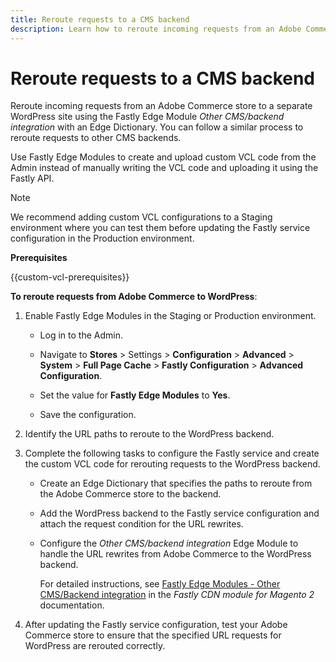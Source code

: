 ```yaml
---
title: Reroute requests to a CMS backend
description: Learn how to reroute incoming requests from an Adobe Commerce store to a separate WordPress site using the Fastly edge module.
---
```


# Reroute requests to a CMS backend

Reroute incoming requests from an Adobe Commerce store to a separate WordPress site using the Fastly Edge Module _Other CMS/backend integration_ with an Edge Dictionary. You can follow a similar process to reroute requests to other CMS backends.

Use Fastly Edge Modules to create and upload custom VCL code from the Admin instead of manually writing the VCL code and uploading it using the Fastly API.

>[!NOTE]
>
>We recommend adding custom VCL configurations to a Staging environment where you can test them before updating the Fastly service configuration in the Production environment.

**Prerequisites**

{{custom-vcl-prerequisites}}

**To reroute requests from Adobe Commerce to WordPress**:

1. Enable Fastly Edge Modules in the Staging or Production environment.

   - Log in to the Admin.

   - Navigate to **Stores** > Settings > **Configuration** > **Advanced** > **System** > **Full Page Cache** > **Fastly Configuration** > **Advanced Configuration**.

   - Set the value for **Fastly Edge Modules** to **Yes**.

   - Save the configuration.

1. Identify the URL paths to reroute to the WordPress backend.

1. Complete the following tasks to configure the Fastly service and create the custom VCL code for rerouting requests to the WordPress backend.

   - Create an Edge Dictionary that specifies the paths to reroute from the Adobe Commerce store to the backend.

   - Add the WordPress backend to the Fastly service configuration and attach the request condition for the URL rewrites.

   - Configure the _Other CMS/backend integration_ Edge Module to handle the URL rewrites from Adobe Commerce to the WordPress backend.

     For detailed instructions, see [Fastly Edge Modules - Other CMS/Backend integration](https://github.com/fastly/fastly-magento2/blob/master/Documentation/Guides/Edge-Modules/EDGE-MODULE-OTHER-CMS-INTEGRATION.md) in the _Fastly CDN module for Magento 2_ documentation.

1. After updating the Fastly service configuration, test your Adobe Commerce store to ensure that the specified URL requests for WordPress are rerouted correctly.
